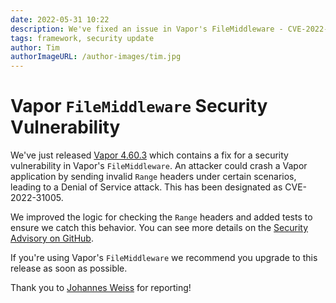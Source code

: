 ```yaml
---
date: 2022-05-31 10:22
description: We've fixed an issue in Vapor's FileMiddleware - CVE-2022-31005
tags: framework, security update
author: Tim
authorImageURL: /author-images/tim.jpg
---
```

# Vapor `FileMiddleware` Security Vulnerability

We've just released [Vapor 4.60.3](https://github.com/vapor/vapor/releases/tag/4.60.3) which contains a fix for a security vulnerability in Vapor's `FileMiddleware`. An attacker could crash a Vapor application by sending invalid `Range` headers under certain scenarios, leading to a Denial of Service attack. This has been designated as CVE-2022-31005. 

We improved the logic for checking the `Range` headers and added tests to ensure we catch this behavior. You can see more details on the [Security Advisory on GitHub](https://github.com/vapor/vapor/security/advisories/GHSA-vj2m-9f5j-mpr5).

If you're using Vapor's `FileMiddleware` we recommend you upgrade to this release as soon as possible. 

Thank you to [Johannes Weiss](https://github.com/weissi) for reporting!

